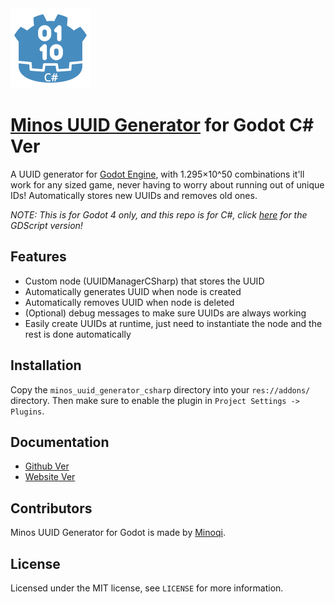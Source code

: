 <img src="Promotion/minosUUIDGeneratorForGodotCsharpIcon.svg" width="128" height="128">

# [Minos UUID Generator](https://minosuuidgenerator.carrd.co) for Godot C# Ver

A UUID generator for [Godot Engine](https://godotengine.org/), with 1.295×10^50 combinations it'll work for any sized game, never having to worry about running out of unique IDs! Automatically stores new UUIDs and removes old ones.

*NOTE: This is for Godot 4 only, and this repo is for C#, click [here](https://github.com/Minoqi/minos-UUID-generator-for-godot) for the GDScript version!*

## Features

- Custom node (UUIDManagerCSharp) that stores the UUID
- Automatically generates UUID when node is created
- Automatically removes UUID when node is deleted
- (Optional) debug messages to make sure UUIDs are always working
- Easily create UUIDs at runtime, just need to instantiate the node and the rest is done automatically

## Installation

Copy the `minos_uuid_generator_csharp` directory into your `res://addons/` directory. Then make sure to enable the plugin in `Project Settings -> Plugins`.

## Documentation
- [Github Ver](Documentation/CSharpDocumentation.md)
- [Website Ver](https://minosuuidgenerator.carrd.co/#docs)

## Contributors

Minos UUID Generator for Godot is made by [Minoqi](https://freelancefelix.com).

## License

Licensed under the MIT license, see `LICENSE` for more information.
